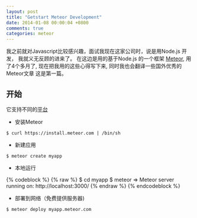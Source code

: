 ```yaml
---
layout: post
title: "Getstart Meteor Development"
date: 2014-01-08 00:00:04 +0800
comments: true
categories: meteor
---
```


我之前就对Javascript比较感兴趣，面试我现在这家公司时，说是用Node.js 开发， 我就义无反顾的进来了。
在这边是用的基于Node.js 的一个框架 [Meteor](http://meteor.com), 用了4个多月了, 现在把我用的这些心得写下来, 同时我也会翻译一些国外优秀的Meteor文章 这是第一篇。


## 开始

它支持不同的[平台](https://github.com/meteor/meteor/wiki/Supported-Platforms)

* 安装Meteor

`` $ curl https://install.meteor.com | /bin/sh ``

* 新建应用

`` $ meteor create myapp ``

* 本地运行

{% codeblock %}
{% raw %}
$ cd myapp
$ meteor
  => Meteor server running on: http://localhost:3000/
{% endraw %}
{% endcodeblock %}

* 部署到网络（免费提供服务器)

`` $ meteor deploy myapp.meteor.com ``

